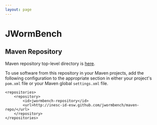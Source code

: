 ```yaml
---
layout: page
---
```


# JWormBench

## Maven Repository

Maven repository top-level directory is [here](maven-repo/).

To use software from this repository in your Maven projects, add the following
configuration to the appropriate section in either your project's `pom.xml`
file or your Maven global `settings.xml` file.


    <repositories>
        <repository>
            <id>jwormbench-repository</id>
            <url>http://inesc-id-esw.github.com/jwormbench/maven-repo/</url>
        </repository>
    </repositories>

